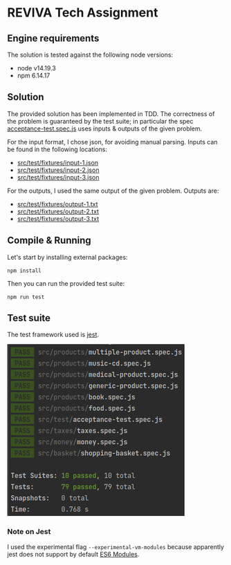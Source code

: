 # REVIVA Tech Assignment

## Engine requirements

The solution is tested against the following node versions:

* node v14.19.3
* npm 6.14.17

## Solution

The provided solution has been implemented in TDD. The correctness of the problem is guaranteed by the test suite; in
particular the spec [acceptance-test.spec.js](src/test/acceptance-test.spec.js) uses inputs & outputs of the given
problem.

For the input format, I chose json, for avoiding manual parsing. Inputs can be found in the following locations:

* [src/test/fixtures/input-1.json](src/test/fixtures/input-1.json)
* [src/test/fixtures/input-2.json](src/test/fixtures/input-2.json)
* [src/test/fixtures/input-3.json](src/test/fixtures/input-3.json)

For the outputs, I used the same output of the given problem. Outputs are:

* [src/test/fixtures/output-1.txt](src/test/fixtures/output-1.txt)
* [src/test/fixtures/output-2.txt](src/test/fixtures/output-2.txt)
* [src/test/fixtures/output-3.txt](src/test/fixtures/output-3.txt)

## Compile & Running

Let's start by installing external packages:

    npm install

Then you can run the provided test suite:

    npm run test

## Test suite

The test framework used is [jest](https://jestjs.io/).

![img.png](test-suite.png)

### Note on Jest

I used the experimental flag `--experimental-vm-modules` because apparently jest does not support by default [ES6
Modules](https://hacks.mozilla.org/2015/08/es6-in-depth-modules/).
